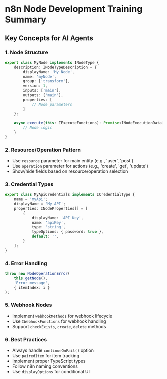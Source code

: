 # n8n Node Development Training Summary

## Key Concepts for AI Agents

### 1. Node Structure
```typescript
export class MyNode implements INodeType {
    description: INodeTypeDescription = {
        displayName: 'My Node',
        name: 'myNode',
        group: ['transform'],
        version: 1,
        inputs: ['main'],
        outputs: ['main'],
        properties: [
            // Node parameters
        ]
    };
    
    async execute(this: IExecuteFunctions): Promise<INodeExecutionData[][]> {
        // Node logic
    }
}
```

### 2. Resource/Operation Pattern
- Use `resource` parameter for main entity (e.g., 'user', 'post')
- Use `operation` parameter for actions (e.g., 'create', 'get', 'update')
- Show/hide fields based on resource/operation selection

### 3. Credential Types
```typescript
export class MyApiCredentials implements ICredentialType {
    name = 'myApi';
    displayName = 'My API';
    properties: INodeProperties[] = [
        {
            displayName: 'API Key',
            name: 'apiKey',
            type: 'string',
            typeOptions: { password: true },
            default: '',
        }
    ];
}
```

### 4. Error Handling
```typescript
throw new NodeOperationError(
    this.getNode(),
    'Error message',
    { itemIndex: i }
);
```

### 5. Webhook Nodes
- Implement `webhookMethods` for webhook lifecycle
- Use `IWebhookFunctions` for webhook handling
- Support `checkExists`, `create`, `delete` methods

### 6. Best Practices
- Always handle `continueOnFail()` option
- Use `pairedItem` for item tracking
- Implement proper TypeScript types
- Follow n8n naming conventions
- Use `displayOptions` for conditional UI
